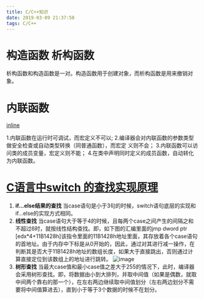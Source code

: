 ```yaml
---
title: C/C++知识
date: 2019-03-09 21:37:58
tags: C/C++
---
```

# 构造函数 析构函数

析构函数和构造函数是一对。构造函数用于创建对象，而析构函数是用来撤销对象。

# 内联函数

[inline](https://blog.csdn.net/will130/article/details/48712453)
<!--more-->
1.内联函数在运行时可调试，而宏定义不可以;
2.编译器会对内联函数的参数类型做安全检查或自动类型转换（同普通函数），而宏定
义则不会；
3.内联函数可以访问类的成员变量，宏定义则不能；
4.在类中声明同时定义的成员函数，自动转化为内联函数。

# [C语言中switch 的查找实现原理](https://blog.csdn.net/wjy160925/article/details/63686967)

1. **if…else结果的查找**
当case语句是小于3句的时候，switch语句底层的实现和if…else的实现方式相同。
2. **线性查找**
当case语句大于等于4的时候，且每两个case之间产生的间隔之和不超过6时，就按线性结构查找。即，如下图的汇编里面的jmp dword ptr [edx*4+11B1428h]该指令里面的11B1428h地址里面，其存放着各个case语句的首地址。由于内存中下标是从0开始的，因此，通过对其进行减一操作，在判断其是否大于11B1428h地址的数组长度，如果大于直接跳出，否则通过计算直接定位到该数组上的地址进行跳转。 
![image](http://490.github.io/images/20190310_145151.png)
3. **树形查找**
当最大case值和最小case值之差大于255的情况下，此时，编译器会采用树形查找。即，将数据由小到大排列，并取中间值（如果是偶数，就取中间两个靠右的那一个），在左右两边继续取中间值划分（左右两边划分不需要将中间值算进去），直到小于等于3个数据的时候不在划分。
​​
